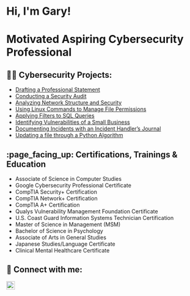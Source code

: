 <h1>Hi, I'm Gary! 
<h1>Motivated Aspiring Cybersecurity Professional</h1>

<h2>👨‍💻 Cybersecurity Projects:</h2>

- [Drafting a Professional Statement](https://github.com/gtyler23/DraftingProfessionalStatement)
- [Conducting a Security Audit](https://github.com/gtyler23/ConductingSecurityAudit)
- [Analyzing Network Structure and Security](https://github.com/gtyler23/AnalyzingNetworkStructureAndSecurity)
- [Using Linux Commands to Manage File Permissions](https://github.com/gtyler23/UsingLinuxCommandsToManageFilePermissions)
- [Applying Filters to SQL Queries](https://github.com/gtyler23/ApplyingFiltersToSQL_Queries)
- [Identifying Vulnerabilities of a Small Business](https://github.com/gtyler23/IdentifyingVulnerabilitiesForSmallBusiness)
- [Documenting Incidents with an Incident Handler’s Journal](https://github.com/gtyler23/DocumentingIncidentsWithIncidentHandlerJournal)
- [Updating a file through a Python Algorithm](https://github.com/gtyler23/UpdateFileThroughPythonAlgorithm/tree/main)

<h2>:page_facing_up: Certifications, Trainings & Education</h2>

- Associate of Science in Computer Studies
- Google Cybersecurity Professional Certificate
- CompTIA Security+ Certification
- CompTIA Network+ Certification
- CompTIA A+ Certification
- Qualys Vulnerability Management Foundation Certificate
- U.S. Coast Guard Information Systems Technician Certification
- Master of Science in Management (MSM)
- Bachelor of Science in Psychology
- Associate of Arts in General Studies
- Japanese Studies/Language Certificate
- Clinical Mental Healthcare Certificate

<h2> 🤳 Connect with me:</h2>

[<img align="left" alt="JoshMadakor | LinkedIn" width="22px" src="https://cdn.jsdelivr.net/npm/simple-icons@v3/icons/linkedin.svg" />][linkedin]

[linkedin]: https://linkedin.com/in/gtyler23


